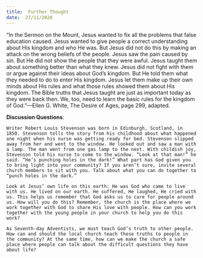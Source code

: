 ```yaml
---
title:  Further Thought
date:  27/11/2020
---
```


“In the Sermon on the Mount, Jesus wanted to fix all the problems that false education caused. Jesus wanted to give people a correct understanding about His kingdom and who He was. But Jesus did not do this by making an attack on the wrong beliefs of the people. Jesus saw the pain caused by sin. But He did not show the people that they were awful. Jesus taught them about something better than what they knew. Jesus did not fight with them or argue against their ideas about God’s kingdom. But He told them what they needed to do to enter His kingdom. Jesus let them make up their own minds about His rules and what those rules showed them about His kingdom. The Bible truths that Jesus taught are just as important today as they were back then. We, too, need to learn the basic rules for the kingdom of God.”—Ellen G. White, The Desire of Ages, page 299, adapted.

**Discussion Questions**:

`Writer Robert Louis Stevenson was born in Edinburgh, Scotland, in 1850. Stevenson tells the story from his childhood about what happened one night when his nurse was getting ready for bed. Stevenson slipped away from her and went to the window. He looked out and saw a man with a lamp. The man went from one gas lamp to the next. With childish joy, Stevenson told his nurse to come to the window. “Look at that man!” he said. “He’s punching holes in the dark!” What part has God given you to bring light into your community? If you aren’t sure, invite several church members to sit with you. Talk about what you can do together to “punch holes in the dark.”`

`Look at Jesus’ own life on this earth: He was God who came to live with us. He lived on our earth. He suffered, He laughed, He cried with us. This helps us remember that God asks us to care for people around us. How will you do this? Remember, the church is the place where we work together with God to share His love with people. How can you work together with the young people in your church to help you do this work?`

`As Seventh-day Adventists, we must teach God’s truth to other people. How can and should the local church teach these truths to people in the community? At the same time, how can we make the church a safe place where people can talk about the difficult questions they have about life?`